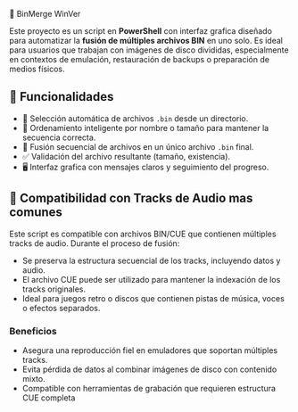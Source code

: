 🔗 BinMerge WinVer

Este proyecto es un script en **PowerShell** con interfaz grafica diseñado para automatizar la **fusión de múltiples archivos BIN** en uno solo. Es ideal para usuarios que trabajan con imágenes de disco divididas, especialmente en contextos de emulación, restauración de backups o preparación de medios físicos.

## 🚀 Funcionalidades

- 📂 Selección automática de archivos `.bin` desde un directorio.
- 🔢 Ordenamiento inteligente por nombre o tamaño para mantener la secuencia correcta.
- 🧬 Fusión secuencial de archivos en un único archivo `.bin` final.
- ✅ Validación del archivo resultante (tamaño, existencia).
- 🖥️ Interfaz grafica con mensajes claros y seguimiento del progreso.

## 🎵 Compatibilidad con Tracks de Audio mas comunes

Este script es compatible con archivos BIN/CUE que contienen múltiples tracks de audio. Durante el proceso de fusión:

- Se preserva la estructura secuencial de los tracks, incluyendo datos y audio.
- El archivo CUE puede ser utilizado para mantener la indexación de los tracks originales.
- Ideal para juegos retro o discos que contienen pistas de música, voces o efectos separados.

### Beneficios

- Asegura una reproducción fiel en emuladores que soportan múltiples tracks.
- Evita pérdida de datos al combinar imágenes de disco con contenido mixto.
- Compatible con herramientas de grabación que requieren estructura CUE completa
